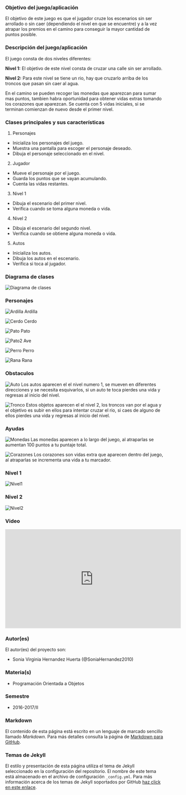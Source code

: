 ### Objetivo del juego/aplicación
El objetivo de este juego es que el jugador cruze los escenarios sin ser arrollado o sin caer (dependiendo el nivel en que se encuentre) y a la vez atrapar los premios en el camino para conseguir la mayor cantidad de puntos posible.

### Descripción del juego/aplicación
El juego consta de dos niveles diferentes:

**Nivel 1:** El objetivo de este nivel consta de cruzar una calle sin ser arrollado.

**Nivel 2:** Para este nivel se tiene un rio, hay que cruzarlo arriba de los troncos que pasan sin caer al agua.


En el camino se pueden recoger las monedas que aparezcan para sumar mas puntos, tambien habra oportunidad para obtener vidas extras tomando los corazones que aparezcan.
Se cuenta con 5 vidas iniciales, si se terminan comienzan de nuevo desde el primer nivel.

### Clases principales y sus características
1. Personajes
* Inicializa los personajes del juego.
* Muestra una pantalla para escoger el personaje deseado.
* Dibuja el personaje seleccionado en el nivel.

2. Jugador
* Mueve el personaje por el juego.
* Guarda los puntos que se vayan acumulando.
* Cuenta las vidas restantes.

3. Nivel 1
* Dibuja el escenario del primer nivel.
* Verifica cuando se toma alguna moneda o vida.

4. Nivel 2
* Dibuja el escenario del segundo nivel.
* Verifica cuando se obtiene alguna moneda o vida.

5. Autos
* Inicializa los autos.
* Dibuja los autos en el escenario.
* Verifica si toca al jugador.

### Diagrama de clases
![Diagrama de clases](https://raw.githubusercontent.com/acominf/CruzaPorElPremio/master/imagenes/CruzaPorElPremio.png)

### Personajes
![Ardilla](https://raw.githubusercontent.com/acominf/CruzaPorElPremio/master/imagenes/Ardilla3.png)
Ardilla

![Cerdo](https://raw.githubusercontent.com/acominf/CruzaPorElPremio/master/imagenes/Cerdo3.png)
Cerdo

![Pato](https://raw.githubusercontent.com/acominf/CruzaPorElPremio/master/imagenes/Patito3.png)
Pato

![Pato2](https://raw.githubusercontent.com/acominf/CruzaPorElPremio/master/imagenes/Pato_Salvaje3.png)
Ave

![Perro](https://raw.githubusercontent.com/acominf/CruzaPorElPremio/master/imagenes/Perro3.png)
Perro

![Rana](https://raw.githubusercontent.com/acominf/CruzaPorElPremio/master/imagenes/Rana3.png)
Rana



### Obstaculos

![Auto](https://raw.githubusercontent.com/acominf/CruzaPorElPremio/master/imagenes/carro2.png)
Los autos aparecen el el nivel numero 1, se mueven en diferentes direcciones 
y se necesita esquivarlos, si un auto te toca pierdes una vida y regresas al inicio
del nivel.

![Tronco](https://raw.githubusercontent.com/acominf/CruzaPorElPremio/master/imagenes/tronco2.png)
Estos objetos aparecen el el nivel 2, los troncos van por el agua y el objetivo 
es subir en ellos para intentar cruzar el rio, si caes de alguno de ellos pierdes
una vida y regresas al inicio del nivel.




### Ayudas

![Monedas](https://raw.githubusercontent.com/acominf/CruzaPorElPremio/master/imagenes/moneda2.png)
Las monedas aparecen a lo largo del juego, al atraparlas se aumentan 
100 puntos a tu puntaje total.

![Corazones](https://raw.githubusercontent.com/acominf/CruzaPorElPremio/master/imagenes/corazon2.png)
Los corazones son vidas extra que aparecen dentro del juego, al
atraparlas se incrementa una vida a tu marcador.




### Nivel 1

![Nivel1](https://raw.githubusercontent.com/acominf/CruzaPorElPremio/master/imagenes/nivel_1.png)




### Nivel 2

![Nivel2](https://raw.githubusercontent.com/acominf/CruzaPorElPremio/master/imagenes/nivel_2.png)




### Video
<iframe width="560" height="315" src="https://www.youtube.com/embed/2dvw_6O51AE" frameborder="0" allowfullscreen></iframe>


### Autor(es)
El autor(es) del proyecto son:
- Sonia Virginia Hernandez Huerta (@SoniaHernandez2010)

### Materia(s)
- Programación Orientada a Objetos

### Semestre
- 2016-2017/II

### Markdown
El contenido de esta página está escrito en un lenguaje de marcado sencillo llamado *Markdown*. Para más detalles consulta la página de [Markdown para GitHub](https://guides.github.com/features/mastering-markdown/).

### Temas de Jekyll
El estilo y presentación de esta página utiliza el tema de Jekyll seleccionado en la configuración del repositorio. El nombre de este tema está almacenado en el archivo de configuración `_config.yml`. Para más información acerca de los temas de Jekyll soportados por GitHub [haz click en este enlace](https://pages.github.com/themes/).
